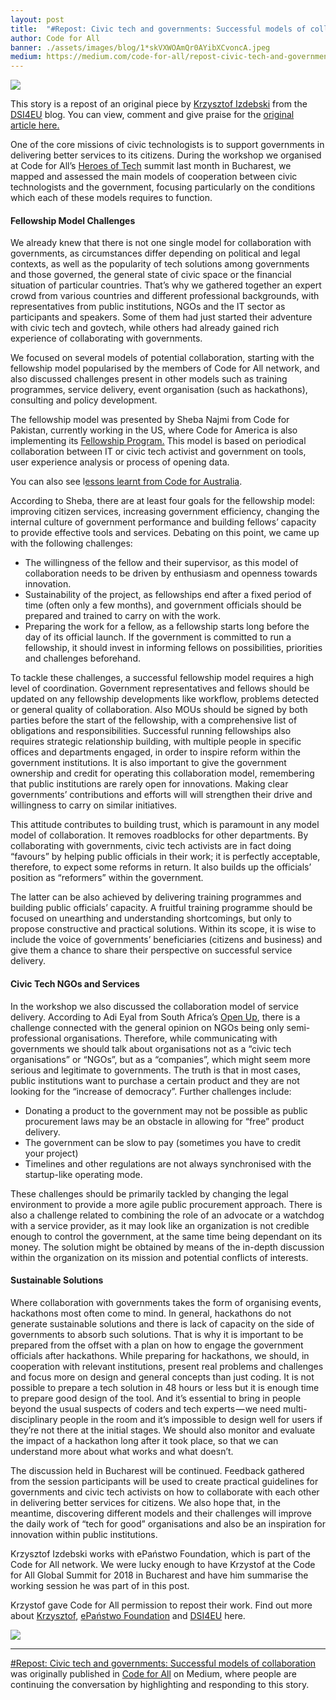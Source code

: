 ```yaml
---
layout: post
title:  "#Repost: Civic tech and governments: Successful models of collaboration"
author: Code for All
banner: ./assets/images/blog/1*skVXWOAmQr0AYibXCvoncA.jpeg
medium: https://medium.com/code-for-all/repost-civic-tech-and-governments-successful-models-of-collaboration-fddeb98594f?source=rss----77bd73f07099--collaboration
---
```


![](https://cdn-images-1.medium.com/max/1024/1*skVXWOAmQr0AYibXCvoncA.jpeg)

This story is a repost of an original piece by [Krzysztof Izdebski](https://medium.com/u/339f6461748a) from the [DSI4EU](https://medium.com/u/716078faad2a) blog. You can view, comment and give praise for the [original article here.](https://medium.com/dsi4eu/civic-tech-and-governments-successful-models-of-collaboration-9d1787b35aaf)

One of the core missions of civic technologists is to support governments in delivering better services to its citizens. During the workshop we organised at Code for All’s [Heroes of Tech](https://heroesoftech.com/) summit last month in Bucharest, we mapped and assessed the main models of cooperation between civic technologists and the government, focusing particularly on the conditions which each of these models requires to function.

#### Fellowship Model Challenges

We already knew that there is not one single model for collaboration with governments, as circumstances differ depending on political and legal contexts, as well as the popularity of tech solutions among governments and those governed, the general state of civic space or the financial situation of particular countries. That’s why we gathered together an expert crowd from various countries and different professional backgrounds, with representatives from public institutions, NGOs and the IT sector as participants and speakers. Some of them had just started their adventure with civic tech and govtech, while others had already gained rich experience of collaborating with governments.

We focused on several models of potential collaboration, starting with the fellowship model popularised by the members of Code for All network, and also discussed challenges present in other models such as training programmes, service delivery, event organisation (such as hackathons), consulting and policy development.

The fellowship model was presented by Sheba Najmi from Code for Pakistan, currently working in the US, where Code for America is also implementing its [Fellowship Program.](https://www.codeforamerica.org/fellowship/faqs) This model is based on periodical collaboration between IT or civic tech activist and government on tools, user experience analysis or process of opening data.

You can also see l[essons learnt from Code for Australia](https://drive.google.com/file/d/1moYDvpuPX5iCErQ-K09QHD0Dr_4CXEVk/view).

According to Sheba, there are at least four goals for the fellowship model: improving citizen services, increasing government efficiency, changing the internal culture of government performance and building fellows’ capacity to provide effective tools and services. Debating on this point, we came up with the following challenges:

*   The willingness of the fellow and their supervisor, as this model of collaboration needs to be driven by enthusiasm and openness towards innovation.
*   Sustainability of the project, as fellowships end after a fixed period of time (often only a few months), and government officials should be prepared and trained to carry on with the work.
*   Preparing the work for a fellow, as a fellowship starts long before the day of its official launch. If the government is committed to run a fellowship, it should invest in informing fellows on possibilities, priorities and challenges beforehand.

To tackle these challenges, a successful fellowship model requires a high level of coordination. Government representatives and fellows should be updated on any fellowship developments like workflow, problems detected or general quality of collaboration. Also MOUs should be signed by both parties before the start of the fellowship, with a comprehensive list of obligations and responsibilities. Successful running fellowships also requires strategic relationship building, with multiple people in specific offices and departments engaged, in order to inspire reform within the government institutions. It is also important to give the government ownership and credit for operating this collaboration model, remembering that public institutions are rarely open for innovations. Making clear governments’ contributions and efforts will will strengthen their drive and willingness to carry on similar initiatives.

This attitude contributes to building trust, which is paramount in any model model of collaboration. It removes roadblocks for other departments. By collaborating with governments, civic tech activists are in fact doing “favours” by helping public officials in their work; it is perfectly acceptable, therefore, to expect some reforms in return. It also builds up the officials’ position as “reformers” within the government.

The latter can be also achieved by delivering training programmes and building public officials’ capacity. A fruitful training programme should be focused on unearthing and understanding shortcomings, but only to propose constructive and practical solutions. Within its scope, it is wise to include the voice of governments’ beneficiaries (citizens and business) and give them a chance to share their perspective on successful service delivery.

#### Civic Tech NGOs and Services

In the workshop we also discussed the collaboration model of service delivery. According to Adi Eyal from South Africa’s [Open Up](https://openup.org.za/), there is a challenge connected with the general opinion on NGOs being only semi-professional organisations. Therefore, while communicating with governments we should talk about organisations not as a “civic tech organisations” or “NGOs”, but as a “companies”, which might seem more serious and legitimate to governments. The truth is that in most cases, public institutions want to purchase a certain product and they are not looking for the “increase of democracy”. Further challenges include:

*   Donating a product to the government may not be possible as public procurement laws may be an obstacle in allowing for “free” product delivery.
*   The government can be slow to pay (sometimes you have to credit your project)
*   Timelines and other regulations are not always synchronised with the startup-like operating mode.

These challenges should be primarily tackled by changing the legal environment to provide a more agile public procurement approach. There is also a challenge related to combining the role of an advocate or a watchdog with a service provider, as it may look like an organization is not credible enough to control the government, at the same time being dependant on its money. The solution might be obtained by means of the in-depth discussion within the organization on its mission and potential conflicts of interests.

#### Sustainable Solutions

Where collaboration with governments takes the form of organising events, hackathons most often come to mind. In general, hackathons do not generate sustainable solutions and there is lack of capacity on the side of governments to absorb such solutions. That is why it is important to be prepared from the offset with a plan on how to engage the government officials after hackathons. While preparing for hackathons, we should, in cooperation with relevant institutions, present real problems and challenges and focus more on design and general concepts than just coding. It is not possible to prepare a tech solution in 48 hours or less but it is enough time to prepare good design of the tool. And it’s essential to bring in people beyond the usual suspects of coders and tech experts — we need multi-disciplinary people in the room and it’s impossible to design well for users if they’re not there at the initial stages. We should also monitor and evaluate the impact of a hackathon long after it took place, so that we can understand more about what works and what doesn’t.

The discussion held in Bucharest will be continued. Feedback gathered from the session participants will be used to create practical guidelines for governments and civic tech activists on how to collaborate with each other in delivering better services for citizens. We also hope that, in the meantime, discovering different models and their challenges will improve the daily work of “tech for good” organisations and also be an inspiration for innovation within public institutions.

Krzysztof Izdebski works with ePaństwo Foundation, which is part of the Code for All network. We were lucky enough to have Krzystof at the Code for All Global Summit for 2018 in Bucharest and have him summarise the working session he was part of in this post.

Krzystof gave Code for All permission to repost their work. Find out more about [Krzysztof](https://twitter.com/@K_Izdebski), [ePaństwo Foundation](https://epf.org.pl/en/) and [DSI4EU](https://digitalsocial.eu/) here.

![](https://medium.com/_/stat?event=post.clientViewed&referrerSource=full_rss&postId=fddeb98594f)

* * *

[#Repost: Civic tech and governments: Successful models of collaboration](https://medium.com/code-for-all/repost-civic-tech-and-governments-successful-models-of-collaboration-fddeb98594f) was originally published in [Code for All](https://medium.com/code-for-all) on Medium, where people are continuing the conversation by highlighting and responding to this story.